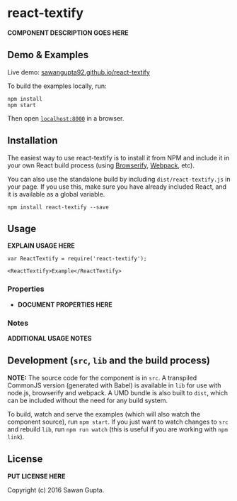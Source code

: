 # react-textify

__COMPONENT DESCRIPTION GOES HERE__


## Demo & Examples

Live demo: [sawangupta92.github.io/react-textify](http://sawangupta92.github.io/react-textify/)

To build the examples locally, run:

```
npm install
npm start
```

Then open [`localhost:8000`](http://localhost:8000) in a browser.


## Installation

The easiest way to use react-textify is to install it from NPM and include it in your own React build process (using [Browserify](http://browserify.org), [Webpack](http://webpack.github.io/), etc).

You can also use the standalone build by including `dist/react-textify.js` in your page. If you use this, make sure you have already included React, and it is available as a global variable.

```
npm install react-textify --save
```


## Usage

__EXPLAIN USAGE HERE__

```
var ReactTextify = require('react-textify');

<ReactTextify>Example</ReactTextify>
```

### Properties

* __DOCUMENT PROPERTIES HERE__

### Notes

__ADDITIONAL USAGE NOTES__


## Development (`src`, `lib` and the build process)

**NOTE:** The source code for the component is in `src`. A transpiled CommonJS version (generated with Babel) is available in `lib` for use with node.js, browserify and webpack. A UMD bundle is also built to `dist`, which can be included without the need for any build system.

To build, watch and serve the examples (which will also watch the component source), run `npm start`. If you just want to watch changes to `src` and rebuild `lib`, run `npm run watch` (this is useful if you are working with `npm link`).

## License

__PUT LICENSE HERE__

Copyright (c) 2016 Sawan Gupta.

